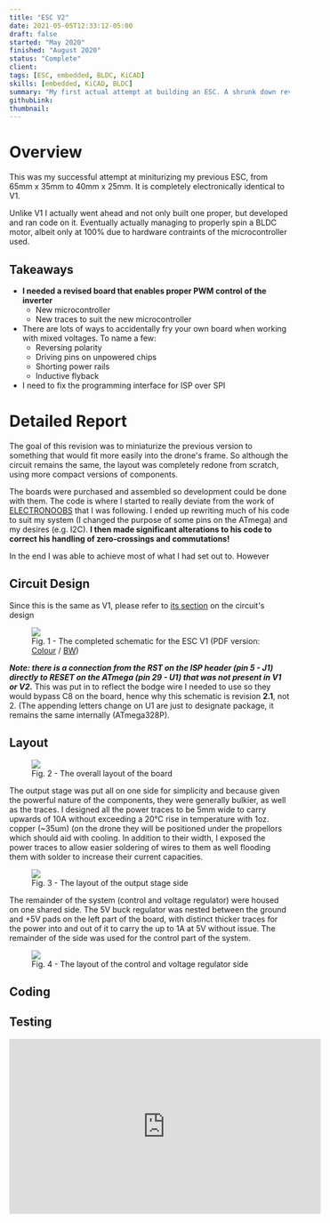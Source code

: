```yaml
---
title: "ESC V2"
date: 2021-05-05T12:33:12-05:00
draft: false
started: "May 2020"
finished: "August 2020"
status: "Complete"
client:
tags: [ESC, embedded, BLDC, KiCAD]
skills: [embedded, KiCAD, BLDC]
summary: "My first actual attempt at building an ESC. A shrunk down revision of the first."
githubLink:
thumbnail:
---
```


# Overview

This was my successful attempt at miniturizing my previous ESC, from 65mm x 35mm to 40mm x 25mm. It is completely 
electronically identical to V1.

Unlike V1 I actually went ahead and not only built one proper, but developed and ran code on it. Eventually actually 
managing to properly spin a BLDC motor, albeit only at 100% due to hardware contraints of the microcontroller used.

## Takeaways

- **I needed a revised board that enables proper PWM control of the inverter**
  - New microcontroller
  - New traces to suit the new microcontroller
- There are lots of ways to accidentally fry your own board when working with mixed voltages. To name a few:
  - Reversing polarity
  - Driving pins on unpowered chips
  - Shorting power rails
  - Inductive flyback
- I need to fix the programming interface for ISP over SPI

# Detailed Report

The goal of this revision was to miniaturize the previous version to something that would fit more easily into the drone's 
frame. So although the circuit remains the same, the layout was completely redone from scratch, using more compact versions 
of components.

The boards were purchased and assembled so development could be done with them. The code is where I started to really 
deviate from the work of [ELECTRONOOBS](http://electronoobs.com/eng_arduino_tut91_code1.php) that I was following. I ended up 
rewriting much of his code to suit my system (I changed the purpose of some pins on the ATmega) and my desires (e.g. I2C). 
**I then made significant alterations to his code to correct his handling of zero-crossings and commutations!**

In the end I was able to achieve most of what I had set out to. However 

## Circuit Design

Since this is the same as V1, please refer to [its section](/projects/personal/esc-v1/#circuit-design) on the circuit's design

<figure>
<img src="/images/esc-v2-schematic.svg">
<figcaption>Fig. 1 - The completed schematic for the ESC V1 (PDF version: <a href="/pdf/ESC_V2.pdf">Colour</a> / <a href="/pdf/ESC_V2_BW.pdf">BW</a>)</figcaption>
</figure>

***Note: there is a connection from the RST on the ISP header (pin 5 - J1) directly to RESET on the ATmega (pin 29 - U1) 
that was not present in V1 or V2.*** This was put in to reflect the bodge wire I needed to use so they would bypass C8 on the 
board, hence why this schematic is revision **2.1**, not 2. (The appending letters change on U1 are just to designate package, 
it remains the same internally (ATmega328P).

## Layout


<figure>
<img src="/images/esc-v2-combined-layout.png">
<figcaption>Fig. 2 - The overall layout of the board</figcaption>
</figure>

The output stage was put all on one side for simplicity and because given the powerful nature of the components, they were 
generally bulkier, as well as the traces. I designed all the power traces to be 5mm wide to carry upwards of 10A without 
exceeding a 20°C rise in temperature with 1oz. copper (~35um) (on the drone they will be positioned under the propellors 
which should aid with cooling. In addition to their width, I exposed the power traces to allow easier soldering of wires 
to them as well flooding them with solder to increase their current capacities.

<figure>
<img src="/images/esc-v2-bottom-layout.png">
<figcaption>Fig. 3 - The layout of the output stage side</figcaption>
</figure>

The remainder of the system (control and voltage regulator) were housed on one shared side. The 5V buck regulator was nested 
between the ground and +5V pads on the left part of the board, with distinct thicker traces for the power into and out of it 
to carry the up to 1A at 5V without issue. The remainder of the side was used for the control part of the system.

<figure>
<img src="/images/esc-v2-top-layout.png">
<figcaption>Fig. 4 - The layout of the control and voltage regulator side</figcaption>
</figure>

## Coding



## Testing

<iframe width="560" height="315" src="https://www.youtube.com/embed/1bNdviOC-_0" title="YouTube video player" frameborder="0" allow="accelerometer; autoplay; clipboard-write; encrypted-media; gyroscope; picture-in-picture" allowfullscreen></iframe>

